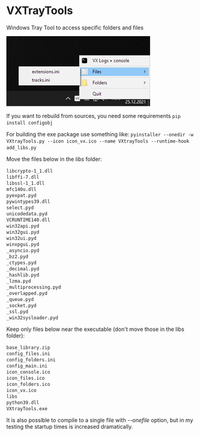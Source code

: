 # VXTrayTools
Windows Tray Tool to access specific folders and files

![screenshot](vxtt.png?raw=true)

If you want to rebuild from sources, you need some requirements
```pip install configobj```

For building the exe package use something like:
```pyinstaller --onedir -w VXtrayTools.py --icon icon_vx.ico --name VXtrayTools --runtime-hook add_libs.py```

Move the files below in the _libs_ folder:
```
libcrypto-1_1.dll
libffi-7.dll
libssl-1_1.dll
mfc140u.dll
pyexpat.pyd
pywintypes39.dll
select.pyd
unicodedata.pyd
VCRUNTIME140.dll
win32api.pyd
win32gui.pyd
win32ui.pyd
winxpgui.pyd
_asyncio.pyd
_bz2.pyd
_ctypes.pyd
_decimal.pyd
_hashlib.pyd
_lzma.pyd
_multiprocessing.pyd
_overlapped.pyd
_queue.pyd
_socket.pyd
_ssl.pyd
_win32sysloader.pyd
```
Keep only files below near the executable (don't move those in the libs folder):
```
base_library.zip
config_files.ini
config_folders.ini
config_main.ini
icon_console.ico
icon_files.ico
icon_folders.ico
icon_vx.ico
libs
python39.dll
VXtrayTools.exe
```

It is also possible to compile to a single file with _--onefile_ option, but in my testing the startup times is increased dramatically.
